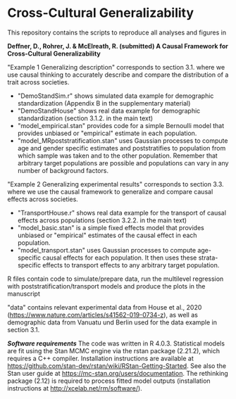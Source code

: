 # Cross-Cultural Generalizability

This repository contains the scripts to reproduce all analyses and figures in 

****Deffner, D., Rohrer, J. & McElreath, R. (submitted) A Causal Framework for Cross-Cultural Generalizability****

"Example 1 Generalizing description" corresponds to section 3.1. where we use causal thinking to accurately describe and compare the distribution of a trait across societies.

- "DemoStandSim.r" shows simulated data example for demographic standardization (Appendix B in the supplementary material)
- "DemoStandHouse" shows real data example for demographic standardization (section 3.1.2. in the main text)
- "model_empirical.stan" provides code for a simple Bernoulli model that provides unbiased or "empirical" estimate in each population. 
- "model_MRpoststratification.stan" uses Gaussian processes to compute age and gender specific estimates and poststratifies to population from which sample was taken and to the other population. Remember that arbitrary target populations are possible and populations can vary in any number of background factors.


"Example 2 Generalizing experimental results" corresponds to section 3.3. where we use the causal framework to generalize and compare causal effects across societies.

- "TransportHouse.r" shows real data example for the transport of causal effects across populations (section 3.2.2. in the main text)
- "model_basic.stan" is a simple fixed effects model that provides unbiased or "empirical" estimates of the causal effect in each population.
- "model_transport.stan" uses Gaussian processes to compute age-specific causal effects for each population. It then uses these strata-specific effects to transport effects to any arbitrary target population.

R files contain code to simulate/prepare data, run the multilevel regression with poststratification/transport models and produce the plots in the manuscript

"data" contains relevant experimental data from House et al., 2020 (https://www.nature.com/articles/s41562-019-0734-z), 
as well as demographic data from Vanuatu und Berlin used for the data example in section 3.1.

***Software requirements***
The code was written in R 4.0.3. Statistical models are fit using the Stan MCMC engine via the rstan package (2.21.2), which requires a C++ compiler. Installation        instructions are available at https://github.com/stan-dev/rstan/wiki/RStan-Getting-Started. See also the Stan user guide at https://mc-stan.org/users/documentation. The rethinking package (2.12) is required to process fitted model outputs (installation instructions at http://xcelab.net/rm/software/).
